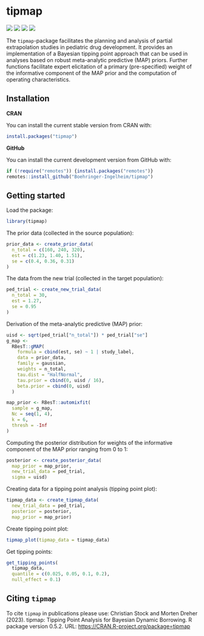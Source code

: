 
<!-- README.md is generated from README.Rmd. Please edit that file -->

# tipmap

<!-- badges: start -->

[![](https://img.shields.io/badge/lifecycle-stable-brightgreen.svg)](https://lifecycle.r-lib.org/articles/stages.html#stable)
[![](https://www.r-pkg.org/badges/version/tipmap)](https://cran.r-project.org/package=tipmap)
[![](http://cranlogs.r-pkg.org/badges/last-month/tipmap)](https://cran.r-project.org/package=tipmap)
[![](http://cranlogs.r-pkg.org/badges/grand-total/tipmap)](https://cran.r-project.org/package=tipmap)
<!-- badges: end -->

The `tipmap`-package facilitates the planning and analysis of partial
extrapolation studies in pediatric drug development. It provides an
implementation of a Bayesian tipping point approach that can be used in
analyses based on robust meta-analytic predictive (MAP) priors. Further
functions facilitate expert elicitation of a primary (pre-specified)
weight of the informative component of the MAP prior and the computation
of operating characteristics.

## Installation

**CRAN**

You can install the current stable version from CRAN with:

``` r
install.packages("tipmap")
```

**GitHub**

You can install the current development version from GitHub with:

``` r
if (!require("remotes")) {install.packages("remotes")}
remotes::install_github("Boehringer-Ingelheim/tipmap")
```

## Getting started

Load the package:

``` r
library(tipmap)
```

The prior data (collected in the source population):

``` r
prior_data <- create_prior_data(
  n_total = c(160, 240, 320),
  est = c(1.23, 1.40, 1.51),
  se = c(0.4, 0.36, 0.31)
)
```

The data from the new trial (collected in the target population):

``` r
ped_trial <- create_new_trial_data(
  n_total = 30, 
  est = 1.27, 
  se = 0.95
)
```

Derivation of the meta-analytic predictive (MAP) prior:

``` r
uisd <- sqrt(ped_trial["n_total"]) * ped_trial["se"]
g_map <-
  RBesT::gMAP(
    formula = cbind(est, se) ~ 1 | study_label,
    data = prior_data,
    family = gaussian,
    weights = n_total,
    tau.dist = "HalfNormal",
    tau.prior = cbind(0, uisd / 16),
    beta.prior = cbind(0, uisd)
  )
```

``` r
map_prior <- RBesT::automixfit(
  sample = g_map,
  Nc = seq(1, 4),
  k = 6,
  thresh = -Inf
)
```

Computing the posterior distribution for weights of the informative
component of the MAP prior ranging from 0 to 1:

``` r
posterior <- create_posterior_data(
  map_prior = map_prior,
  new_trial_data = ped_trial,
  sigma = uisd)
```

Creating data for a tipping point analysis (tipping point plot):

``` r
tipmap_data <- create_tipmap_data(
  new_trial_data = ped_trial,
  posterior = posterior,
  map_prior = map_prior)
```

Create tipping point plot:

``` r
tipmap_plot(tipmap_data = tipmap_data)
```

Get tipping points:

``` r
get_tipping_points(
  tipmap_data, 
  quantile = c(0.025, 0.05, 0.1, 0.2), 
  null_effect = 0.1)
```

## Citing `tipmap`

To cite `tipmap` in publications please use: Christian Stock and Morten
Dreher (2023). tipmap: Tipping Point Analysis for Bayesian Dynamic
Borrowing. R package version 0.5.2. URL:
<https://CRAN.R-project.org/package=tipmap>
